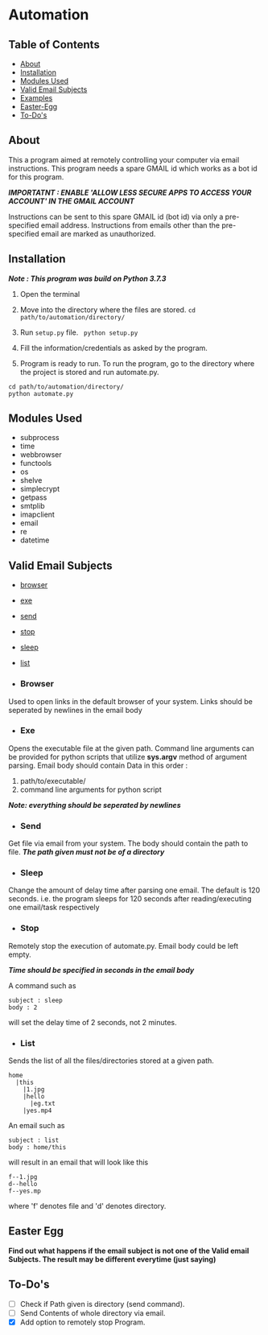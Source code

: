 # Automation
## Table of Contents
* [About](#about)
* [Installation](#installation)
* [Modules Used](#modules-used)
* [Valid Email Subjects](#valid-email-subjects)
* [Examples](#examples)
* [Easter-Egg](#easter-egg)
* [To-Do's](#to-do's)

## About
This a program aimed at remotely controlling your computer via email instructions.
This program needs a spare GMAIL id which works as a bot id for this program.

***IMPORTATNT : ENABLE 'ALLOW LESS SECURE APPS TO ACCESS YOUR ACCOUNT' IN THE GMAIL ACCOUNT***

Instructions can be sent to this spare GMAIL id (bot id) via only a pre-specified email address.
Instructions from emails other than the pre-specified email are marked as unauthorized.

## Installation
***Note : This program was build on Python 3.7.3***
1. Open the terminal

2. Move into the directory where the files are stored.
`cd path/to/automation/directory/`

3. Run `setup.py` file.
` python setup.py`

4. Fill the information/credentials as asked by the program.

5. Program is ready to run. To run the program, go to the directory where the project is stored
and run automate.py.
```
cd path/to/automation/directory/
python automate.py
```
## Modules Used
* subprocess
* time
* webbrowser
* functools
* os
* shelve
* simplecrypt
* getpass
* smtplib
* imapclient
* email
* re
* datetime

## Valid Email Subjects
* [browser](#browser)
* [exe](#exe)
* [send](#send)
* [stop](#stop)
* [sleep](#sleep)
* [list](#list)

* ### Browser
Used to open links in the default browser of your system.
Links should be seperated by newlines in the email body

* ### Exe
Opens the executable file at the given path.
Command line arguments can be provided for python scripts that utilize **sys.argv** method of argument parsing.
Email body should contain Data in this order :
1. path/to/executable/
2. command line arguments for python script

***Note: everything should be seperated by newlines***

* ### Send
Get file via email from your system.
The body should contain the path to file.
***The path given must not be of a directory***

* ### Sleep
Change the amount of delay time after parsing one email.
The default is 120 seconds.
i.e. the program sleeps for 120 seconds after reading/executing one email/task respectively

* ### Stop
Remotely stop the execution of automate.py.
Email body could be left empty.

***Time should be specified in seconds in the email body***

A command such as
``` 
subject : sleep
body : 2
```
will set the delay time of 2 seconds, not 2 minutes.

* ### List
Sends the list of all the files/directories stored at a given path.
```
home
  |this
    |1.jpg
	|hello
	  |eg.txt
	|yes.mp4
```
An email such as
```
subject : list
body : home/this
```
will result in an email that will look like this

```
f--1.jpg
d--hello
f--yes.mp
```
where 'f' denotes file and 'd' denotes directory.

## Easter Egg
**Find out what happens if the email subject is not one of the Valid email Subjects. The result may be different everytime
(just saying)**

## To-Do's
* [ ] Check if Path given is directory \(send command\).
* [ ] Send Contents of whole directory via email.
* [x] Add option to remotely stop Program.
